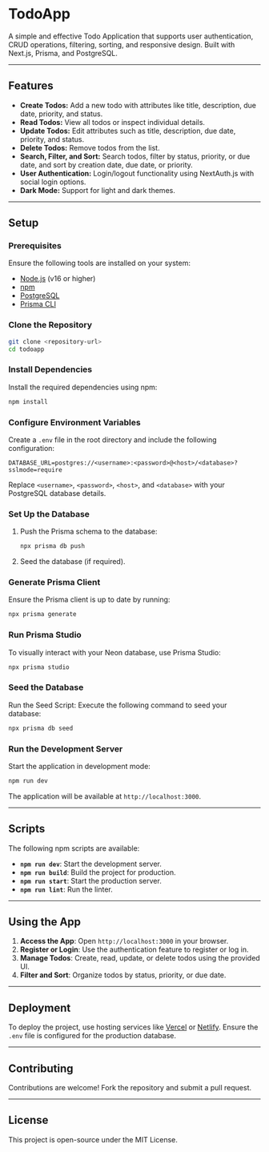 
# TodoApp

A simple and effective Todo Application that supports user authentication, CRUD operations, filtering, sorting, and responsive design. Built with Next.js, Prisma, and PostgreSQL.

---

## Features

- **Create Todos:** Add a new todo with attributes like title, description, due date, priority, and status.
- **Read Todos:** View all todos or inspect individual details.
- **Update Todos:** Edit attributes such as title, description, due date, priority, and status.
- **Delete Todos:** Remove todos from the list.
- **Search, Filter, and Sort:** Search todos, filter by status, priority, or due date, and sort by creation date, due date, or priority.
- **User Authentication:** Login/logout functionality using NextAuth.js with social login options.
- **Dark Mode:** Support for light and dark themes.

---

## Setup

### Prerequisites

Ensure the following tools are installed on your system:

- [Node.js](https://nodejs.org/) (v16 or higher)
- [npm](https://www.npmjs.com/)
- [PostgreSQL](https://www.postgresql.org/)
- [Prisma CLI](https://www.prisma.io/)

### Clone the Repository

```bash
git clone <repository-url>
cd todoapp
```

### Install Dependencies

Install the required dependencies using npm:

```bash
npm install
```

### Configure Environment Variables

Create a `.env` file in the root directory and include the following configuration:

```env
DATABASE_URL=postgres://<username>:<password>@<host>/<database>?sslmode=require
```

Replace `<username>`, `<password>`, `<host>`, and `<database>` with your PostgreSQL database details.

### Set Up the Database

1. Push the Prisma schema to the database:

   ```bash
   npx prisma db push
   ```

2. Seed the database (if required).

### Generate Prisma Client

Ensure the Prisma client is up to date by running:

```bash
npx prisma generate
```

### Run Prisma Studio

To visually interact with your Neon database, use Prisma Studio:

```bash
npx prisma studio
```

### Seed the Database

Run the Seed Script: Execute the following command to seed your database:

```bash
npx prisma db seed
```

### Run the Development Server

Start the application in development mode:

```bash
npm run dev
```

The application will be available at `http://localhost:3000`.

---

## Scripts

The following npm scripts are available:

- **`npm run dev`**: Start the development server.
- **`npm run build`**: Build the project for production.
- **`npm run start`**: Start the production server.
- **`npm run lint`**: Run the linter.

---

## Using the App

1. **Access the App**: Open `http://localhost:3000` in your browser.
2. **Register or Login**: Use the authentication feature to register or log in.
3. **Manage Todos**: Create, read, update, or delete todos using the provided UI.
4. **Filter and Sort**: Organize todos by status, priority, or due date.

---

## Deployment

To deploy the project, use hosting services like [Vercel](https://vercel.com/) or [Netlify](https://www.netlify.com/). Ensure the `.env` file is configured for the production database.

---

## Contributing

Contributions are welcome! Fork the repository and submit a pull request.

---

## License

This project is open-source under the MIT License.

